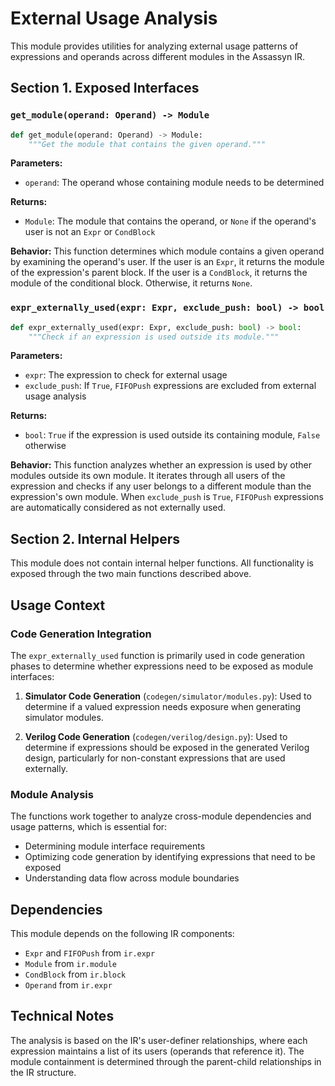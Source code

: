 # External Usage Analysis

This module provides utilities for analyzing external usage patterns of expressions and operands across different modules in the Assassyn IR.

## Section 1. Exposed Interfaces

### `get_module(operand: Operand) -> Module`

```python
def get_module(operand: Operand) -> Module:
    """Get the module that contains the given operand."""
```

**Parameters:**
- `operand`: The operand whose containing module needs to be determined

**Returns:**
- `Module`: The module that contains the operand, or `None` if the operand's user is not an `Expr` or `CondBlock`

**Behavior:**
This function determines which module contains a given operand by examining the operand's user. If the user is an `Expr`, it returns the module of the expression's parent block. If the user is a `CondBlock`, it returns the module of the conditional block. Otherwise, it returns `None`.

### `expr_externally_used(expr: Expr, exclude_push: bool) -> bool`

```python
def expr_externally_used(expr: Expr, exclude_push: bool) -> bool:
    """Check if an expression is used outside its module."""
```

**Parameters:**
- `expr`: The expression to check for external usage
- `exclude_push`: If `True`, `FIFOPush` expressions are excluded from external usage analysis

**Returns:**
- `bool`: `True` if the expression is used outside its containing module, `False` otherwise

**Behavior:**
This function analyzes whether an expression is used by other modules outside its own module. It iterates through all users of the expression and checks if any user belongs to a different module than the expression's own module. When `exclude_push` is `True`, `FIFOPush` expressions are automatically considered as not externally used.

## Section 2. Internal Helpers

This module does not contain internal helper functions. All functionality is exposed through the two main functions described above.

## Usage Context

### Code Generation Integration

The `expr_externally_used` function is primarily used in code generation phases to determine whether expressions need to be exposed as module interfaces:

1. **Simulator Code Generation** (`codegen/simulator/modules.py`): Used to determine if a valued expression needs exposure when generating simulator modules.

2. **Verilog Code Generation** (`codegen/verilog/design.py`): Used to determine if expressions should be exposed in the generated Verilog design, particularly for non-constant expressions that are used externally.

### Module Analysis

The functions work together to analyze cross-module dependencies and usage patterns, which is essential for:
- Determining module interface requirements
- Optimizing code generation by identifying expressions that need to be exposed
- Understanding data flow across module boundaries

## Dependencies

This module depends on the following IR components:
- `Expr` and `FIFOPush` from `ir.expr`
- `Module` from `ir.module`
- `CondBlock` from `ir.block`
- `Operand` from `ir.expr`

## Technical Notes

The analysis is based on the IR's user-definer relationships, where each expression maintains a list of its users (operands that reference it). The module containment is determined through the parent-child relationships in the IR structure.
